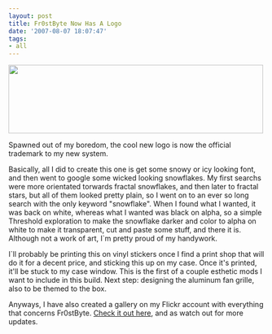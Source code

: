 ```yaml
---
layout: post
title: Fr0stByte Now Has A Logo
date: '2007-08-07 18:07:47'
tags:
- all
---
```


<img src="http://farm2.static.flickr.com/1153/1033180114_a85bc4b5d4.jpg?v=0" align="middle" height="135" width="500" />

Spawned out of my boredom, the cool new logo is now the official trademark to my new system.

Basically, all I did to create this one is get some snowy or icy looking font, and then went to google some wicked looking snowflakes. My first searchs were more orientated torwards fractal snowflakes, and then later to fractal stars, but all of them looked pretty plain, so I went on to an ever so long search with the only keyword "snowflake". When I found what I wanted, it was back on white, whereas what I wanted was black on alpha, so a simple Threshold exploration to make the snowflake darker and color to alpha on white to make it transparent, cut and paste some stuff, and there it is. Although not a work of art, I`m pretty proud of my handywork.

I`ll probably be printing this on vinyl stickers once I find a print shop that will do it for a decent price, and sticking this up on my case. Once it's printed, it'll be stuck to my case window. This is the first of a couple esthetic mods I want to include in this build. Next step: designing the aluminum fan grille, also to be themed to the box.

Anyways, I have also created a gallery on my Flickr account with everything that concerns Fr0stByte. <a href="http://flickr.com/photos/maximerousseau/collections/72157601267416871/">Check it out here</a>, and as watch out for more updates.